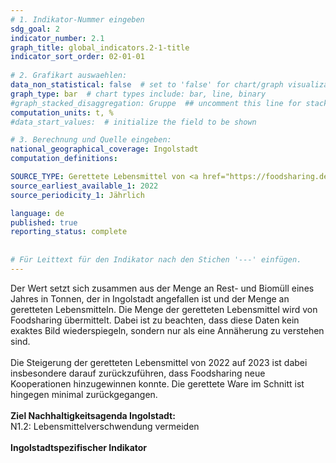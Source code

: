 ```yaml
---
# 1. Indikator-Nummer eingeben 
sdg_goal: 2 
indicator_number: 2.1
graph_title: global_indicators.2-1-title
indicator_sort_order: 02-01-01
 
# 2. Grafikart auswaehlen: 
data_non_statistical: false  # set to 'false' for chart/graph visualization 
graph_type: bar  # chart types include: bar, line, binary 
#graph_stacked_disaggregation: Gruppe  ## uncomment this line for stacked bars. eplace 'Geschlecht' with the field of aggregation. 
computation_units: t, %
#data_start_values:  # initialize the field to be shown  

# 3. Berechnung und Quelle eingeben: 
national_geographical_coverage: Ingolstadt 
computation_definitions: 

SOURCE_TYPE: Gerettete Lebensmittel von <a href="https://foodsharing.de/fairteiler?bid=271">Foodsharing Ingolstadt</a>, Abfallmengen von den <a href="https://www.in-kb.de/">Ingolstädter Kommunalbetriebe</a>   # data source  
source_earliest_available_1: 2022
source_periodicity_1: Jährlich

language: de   
published: true 
reporting_status: complete
 
 
# Für Leittext für den Indikator nach den Stichen '---' einfügen. 
---
```

Der Wert setzt sich zusammen aus der Menge an Rest- und Biomüll eines Jahres in Tonnen, der in Ingolstadt angefallen ist und der Menge an geretteten Lebensmitteln. Die Menge der geretteten Lebensmittel wird von Foodsharing übermittelt. Dabei ist zu beachten, dass diese Daten kein exaktes Bild wiederspiegeln, sondern nur als eine Annäherung zu verstehen sind.<br>
<br>
Die Steigerung der geretteten Lebensmittel von 2022 auf 2023 ist dabei insbesondere darauf zurückzuführen, dass Foodsharing neue Kooperationen hinzugewinnen konnte. Die gerettete Ware im Schnitt ist hingegen minimal zurückgegangen.<br>
<br>
<b>Ziel Nachhaltigkeitsagenda Ingolstadt:</b><br>
N1.2: Lebensmittelverschwendung vermeiden<br>
<br>
<b>Ingolstadtspezifischer Indikator</b>
